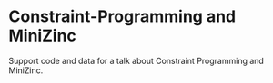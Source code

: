 # Constraint-Programming and MiniZinc

Support code and data for a talk about Constraint Programming and MiniZinc.
